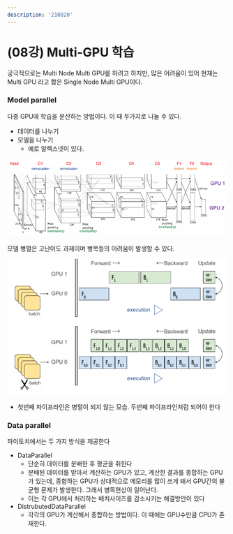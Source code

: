 ```yaml
---
description: '210820'
---
```


# \(08강\) Multi-GPU 학습

궁극적으로는 Multi Node Multi GPU를 하려고 하지만, 많은 어려움이 있어 현재는 Multi GPU 라고 함은 Single Node Multi GPU이다.



### Model parallel

다중 GPU에 학습을 분산하는 방법이다. 이 때 두가지로 나눌 수 있다.

* 데이터를 나누기
* 모델을 나누기
  * 예로 알렉스넷이 있다.

![](../../../../.gitbook/assets/image%20%28946%29.png)

모델 병렬은 고난이도 과제이며 병목등의 어려움이 발생할 수 있다.

![](../../../../.gitbook/assets/image%20%28940%29.png)

* 첫번째 파이프라인은 병렬이 되지 않는 모습. 두번째 파이프라인처럼 되어야 한다



### Data parallel

파이토치에서는 두 가지 방식을 제공한다

* DataParallel
  * 단순히 데이터를 분배한 후 평균을 취한다
  * 분배된 데이터를 받아서 계산하는 GPU가 있고, 계산한 결과를 종합하는 GPU가 있는데, 종합하는 GPU가 상대적으로 메모리를 많이 쓰게 돼서 GPU간의 불균형 문제가 발생한다. 그래서 병목현상이 일어난다.
  * 이는 각 GPU에서 처리하는 배치사이즈를 감소시키는 해결방안이 있다
* DistrubutedDataParallel
  * 각각의 GPU가 계산해서 종합하는 방법이다. 이 때에는 GPU수만큼 CPU가 존재한다.





